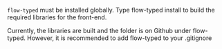 `flow-typed` must be installed globally. Type flow-typed install to build the required libraries for the front-end.

Currently, the libraries are built and the folder is on Github under flow-typed. However, it is recommended to add flow-typed to your .gitignore